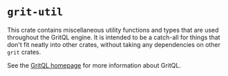 # `grit-util`

This crate contains miscellaneous utility functions and types that are used
throughout the GritQL engine. It is intended to be a catch-all for things that
don't fit neatly into other crates, without taking any dependencies on other `grit` crates.

See the [GritQL homepage](https://docs.grit.io/language/overview) for more information about GritQL.